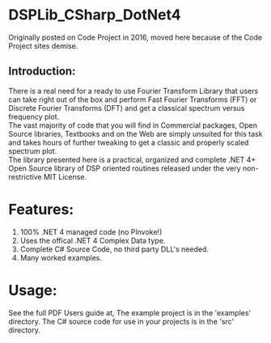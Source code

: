 # DSPLib_CSharp_DotNet4
Originally posted on Code Project in 2016, moved here because of the Code Project sites demise.

## Introduction:
There is a real need for a ready to use Fourier Transform Library that users can take right out of the
box and perform Fast Fourier Transforms (FFT) or Discrete Fourier Transforms (DFT) and get a
classical spectrum versus frequency plot.  
The vast majority of code that you will find in Commercial packages, Open Source libraries,
Textbooks and on the Web are simply unsuited for this task and takes hours of further tweaking to
get a classic and properly scaled spectrum plot.  
The library presented here is a practical, organized and complete .NET 4+ Open Source library of
DSP oriented routines released under the very non-restrictive MIT License.  
  
# Features:  
  1) 100% .NET 4 managed code (no PInvoke!)    
  2) Uses the offical .NET 4 Complex Data type.  
  3) Complete C# Source Code, no third party DLL's needed.  
  4) Many worked examples.

# Usage:
See the full PDF Users guide at,
The example project is in the 'examples' directory.
The C# source code for use in your projects is in the 'src' directory.
